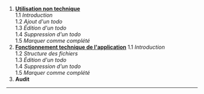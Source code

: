 


 1. **[Utilisation non technique](/todo-list-app/no_tech_use)** \
 1.1 *Introduction* \
 1.2 *Ajout d'un todo* \
 1.3 *Édition d'un todo* \
 1.4 *Suppression d'un todo* \
 1.5 *Marquer comme complété*
 2. **[Fonctionnement technique de l'application](/todo-list-app/tech_use)**
    1.1 *Introduction* \
    1.2 *Structure des fichiers* \
    1.3 *Édition d'un todo* \
    1.4 *Suppression d'un todo* \
    1.5 *Marquer comme complété*
 3. **Audit**

---